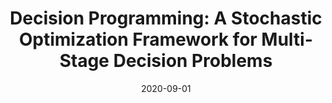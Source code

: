 ---
title: 'Decision Programming: A Stochastic Optimization Framework for Multi-Stage Decision Problems'
summary: '
- Funding period: 01.09.2020 - 31.08.2024

- Summary: The project will further develop the decision programming framework as a methodology for modelling and solving multi-stage decision problems under uncertainty'

tags:
  - current
date: 2020-09-01
external_link: https://akareport.aka.fi/ibi_apps/WFServlet?IBIF_ex=x_hakkuvaus2&CLICKED_ON=&HAKNRO1=332180&UILANG=en&TULOSTE=HTML
---